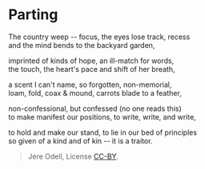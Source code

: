 # Parting

The country weep -- focus, the eyes lose track, recess  
and the mind bends to the backyard garden,  

imprinted of kinds of hope, an ill-match for words,  
the touch, the heart's pace and shift of her breath,  

a scent I can't name, so forgotten, non-memorial,  
loam, fold, coax & mound, carrots blade to a feather,  

non-confessional, but confessed (no one reads this)  
to make manifest our positions, to write, write, and write,  

to hold and make our stand, to lie in our bed of principles  
so given of a kind and of kin -- it is a traitor.  

>Jere Odell, License [CC-BY](https://creativecommons.org/licenses/by/4.0/).
